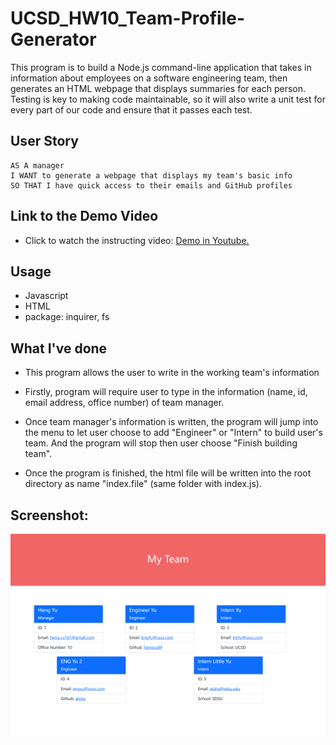 # UCSD_HW10_Team-Profile-Generator
This program is to build a Node.js command-line application that takes in information about employees on a software engineering team, then generates an HTML webpage that displays summaries for each person. Testing is key to making code maintainable, so it will also write a unit test for every part of our code and ensure that it passes each test.

## User Story

```
AS A manager
I WANT to generate a webpage that displays my team's basic info
SO THAT I have quick access to their emails and GitHub profiles
```

## Link to the Demo Video
* Click to watch the instructing video: [Demo in Youtube.](https://www.youtube.com/watch?v=HZ0OaQscWPw)

## Usage

* Javascript
* HTML
* package: inquirer, fs

## What I've done

* This program allows the user to write in the working team's information

* Firstly, program will require user to type in the information (name, id, email address, office number) of team manager.

* Once team manager's information is written, the program will jump into the menu to let user choose to add "Engineer" or "Intern" to build user's team. And the program will stop then user choose "Finish building team".

* Once the program is finished, the html file will be written into the root directory as name "index.file" (same folder with index.js).

## Screenshot:

![This is the Screenshot of the generated html webpage.](./dist/DemoScreenshot.png)